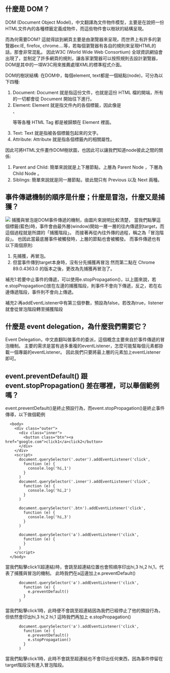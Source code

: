 ## 什麼是 DOM？
DOM (Document Object Model)，中文翻譯為文件物件模型，主要是在說把一份HTML文件內的各種標籤定義成物件，而這些物件會以樹狀的結構呈現。

而為何需要DOM? 
這就得談到網頁主要是由瀏覽器來呈現，而世界上有許多的瀏覽器ex:IE, firefox, chrome....等，若每個瀏覽器有各自的規則來呈現HTML的話，那會非常混亂。
因此W3C (World Wide Web Consortium) 全球資訊網協會出現了，並制定了許多網頁的規則，讓各家瀏覽器可以按照規則去設計瀏覽器，DOM是其中的一項W3C用來推薦處理XML的標準程式介面。

DOM的樹狀結構:
在DOM中，每個element, text都是一個結點(node)，可分為以下四種:
1. Document: Document 就是指這份文件，也就是這份 HTML 檔的開端，所有的一切都會從 Document 開始往下進行。
2. Element: Element 就是指文件內的各個標籤，因此像是 <div>、<p> 等等各種 HTML Tag 都是被歸類在 Element 裡面。
3. Text: Text 就是指被各個標籤包起來的文字。
4. Attribute: Attribute 就是指各個標籤內的相關屬性。

因此可將HTML文件畫作DOM樹狀圖，也因此可以讓我們知道node彼此之間的關係:
1. Parent and Child: 簡單來說就是上下層節點，上層為 Parent Node ，下層為 Child Node 。
2. Siblings: 簡單來說就是同一層節點，彼此間只有 Previous 以及 Next 兩種。


## 事件傳遞機制的順序是什麼；什麼是冒泡，什麼又是捕獲？
![](https://medium.com/itsems-frontend/javascript-event-bubbling-capturing-794cd2d01e61)
捕獲與冒泡是DOM事件傳遞的機制，由圖片來說明比較清楚，
當我們點擊<td>這個標籤(藍色)時，事件會由最外層(window)開始一層一層的往內傳遞到target，而這個過程就是所謂的「捕獲階段」。
而接著再從內往外傳的過程，稱之為「冒泡階段」。
也因此當最底層事件被觸發時，上層的節點也會被觸發。
而事件傳遞也有以下兩個原則:
1. 先捕獲，再冒泡。
2. 但當事件傳到target本身時，沒有分先捕獲再冒泡
然而第二點在 Chrome 89.0.4363.0 的版本之後，更改為先捕獲再冒泡了。

補充1:若要中止事件的傳遞，可以使用e.stopPropagation()，以上圖來說，若e.stopPropagation()放在左邊的捕獲階段，則事件不會向下傳遞，反之，若在右邊傳遞階段，事件則不會向上傳遞。

補充2:再addEventListener中有第三個參數，預設為false，若改為true，listener就會從冒泡階段轉至捕獲階段


## 什麼是 event delegation，為什麼我們需要它？
Event Delegation，中文直翻叫做事件的委派，這個概念主要來自於事件傳遞的冒泡機制。
主要的需求是當有過多重複的eventListener，怎麼可能幫每個元素都掛載一個專屬的eventListener。
因此我們只要將最上層的元素加上eventListener即可。

## event.preventDefault() 跟 event.stopPropagation() 差在哪裡，可以舉個範例嗎？

event.preventDefault()是終止預設行為，而event.stopPropagation()是終止事件傳導，以下做個範例
```
  <body>
    <div class="outer">
      <div class="inner">
        <button class="btn"><a href="google.com">click1</a>click2</button>   
      </div>
    </div>
    <script>
      document.querySelector('.outer').addEventListener('click',
        function (e) {
          console.log('hi,1')
        }
      )
      document.querySelector('.inner').addEventListener('click',
        function (e) {
          console.log('hi,2')
        }
      )

      document.querySelector('.btn').addEventListener('click',
        function (e) {
          console.log('hi,3')
        }
      )

      document.querySelector('a').addEventListener('click',
        function (e) {
        }
      )
    </script>
  </body>
```

當我們點擊click1(超連結)時，會跳至超連結位置也會照順序印出hi,3 hi,2 hi,1，代表了捕獲與冒泡的機制。
此時我們在a這邊加上e.preventDefault()

```
      document.querySelector('a').addEventListener('click',
        function (e) {
          e.preventDefault()
        }
      )
```

當我們點擊click1時，此時便不會跳至超連結因為我們已經停止了他的預設行為，但依然會印出hi,3 hi,2 hi,1
這時我們再加上 e.stopPropagation()

```
      document.querySelector('a').addEventListener('click',
        function (e) {
          e.preventDefault()
          e.stopPropagation()
        }
      )
```
當我們點擊click1時，此時不會跳至超連結也不會印出任何東西，因為事件停留在target階段沒有進入冒泡階段。
